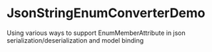 # JsonStringEnumConverterDemo
Using various ways to support EnumMemberAttribute in json serialization/deserialization and model binding
